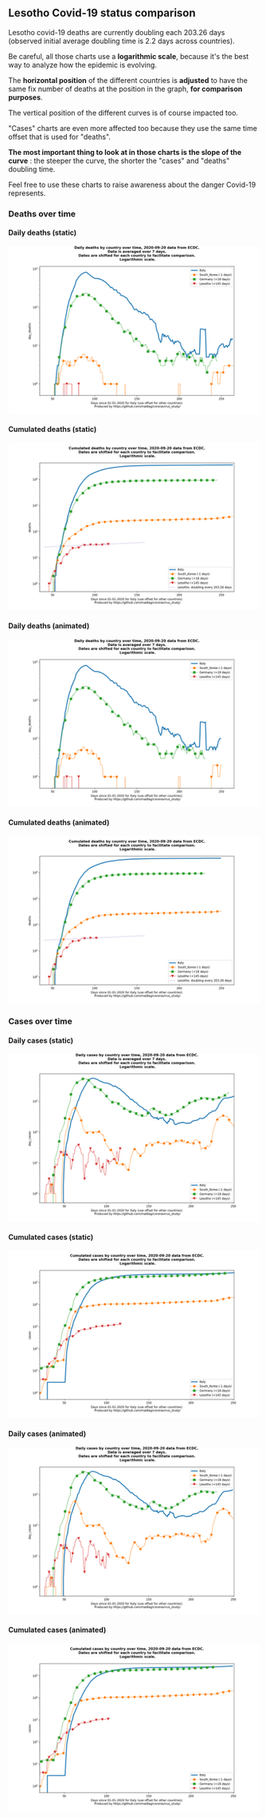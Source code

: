 ## Lesotho Covid-19 status comparison 

Lesotho covid-19 deaths are currently doubling each 203.26 days (observed initial average doubling time is 2.2 days across countries).



Be careful, all those charts use a **logarithmic scale**, because it's the best way to analyze how the epidemic is evolving.
 
The **horizontal position** of the different countries is **adjusted** to have the same fix number of deaths at the position in the graph, **for comparison purposes**.

The vertical position of the different curves is of course impacted too.

"Cases" charts are even more affected too because they use the same time offset that is used for "deaths".

**The most important thing to look at in those charts is the slope of the curve** : the steeper the curve, the shorter the "cases" and "deaths" doubling time.

Feel free to use these charts to raise awareness about the danger Covid-19 represents. 


 
### Deaths over time
 
#### Daily deaths (static)
![Lesotho covid-19 daily deaths static chart](https://raw.githubusercontent.com/madlag/coronavirus_study/master/notebooks/graphs/2020-09-20/countries/Lesotho/2020-09-20_Lesotho_day_deaths.png "Lesotho covid-19 day_deaths static chart")   
 
#### Cumulated deaths (static)
![Lesotho covid-19 cumulated deaths static chart](https://raw.githubusercontent.com/madlag/coronavirus_study/master/notebooks/graphs/2020-09-20/countries/Lesotho/2020-09-20_Lesotho_deaths.png "Lesotho covid-19 deaths static chart")   
 
#### Daily deaths (animated)
![Lesotho covid-19 daily deaths animated chart](https://raw.githubusercontent.com/madlag/coronavirus_study/master/notebooks/graphs/2020-09-20/countries/Lesotho/2020-09-20_Lesotho_day_deaths.gif "Lesotho covid-19 day_deaths animated chart")   
 
#### Cumulated deaths (animated)
![Lesotho covid-19 cumulated deaths animated chart](https://raw.githubusercontent.com/madlag/coronavirus_study/master/notebooks/graphs/2020-09-20/countries/Lesotho/2020-09-20_Lesotho_deaths.gif "Lesotho covid-19 deaths animated chart")   

 
### Cases over time
 
#### Daily cases (static)
![Lesotho covid-19 daily cases static chart](https://raw.githubusercontent.com/madlag/coronavirus_study/master/notebooks/graphs/2020-09-20/countries/Lesotho/2020-09-20_Lesotho_day_cases.png "Lesotho covid-19 day_cases static chart")   
 
#### Cumulated cases (static)
![Lesotho covid-19 cumulated cases static chart](https://raw.githubusercontent.com/madlag/coronavirus_study/master/notebooks/graphs/2020-09-20/countries/Lesotho/2020-09-20_Lesotho_cases.png "Lesotho covid-19 cases static chart")   
 
#### Daily cases (animated)
![Lesotho covid-19 daily cases animated chart](https://raw.githubusercontent.com/madlag/coronavirus_study/master/notebooks/graphs/2020-09-20/countries/Lesotho/2020-09-20_Lesotho_day_cases.gif "Lesotho covid-19 day_cases animated chart")   
 
#### Cumulated cases (animated)
![Lesotho covid-19 cumulated cases animated chart](https://raw.githubusercontent.com/madlag/coronavirus_study/master/notebooks/graphs/2020-09-20/countries/Lesotho/2020-09-20_Lesotho_cases.gif "Lesotho covid-19 cases animated chart")   

